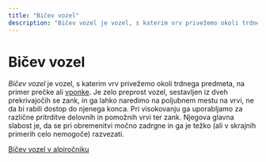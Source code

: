 ```yaml
---
title: "Bičev vozel"
description: "Bičev vozel je vozel, s katerim vrv privežemo okoli trdnega predmeta, na primer prečke ali vponke."
---
```


# Bičev vozel

_Bičev vozel_ je vozel, s katerim vrv privežemo okoli trdnega predmeta, na primer prečke ali [vponke](vponka). Je zelo preprost vozel, sestavljen iz dveh prekrivajočih se zank, in ga lahko naredimo na poljubnem mestu na vrvi, ne da bi rabili dostop do njenega konca. Pri visokovanju ga uporabljamo za različne pritrditve delovnih in pomožnih vrvi ter zank. Njegova glavna slabost je, da se pri obremenitvi močno zadrgne in ga je težko (ali v skrajnih primerih celo nemogoče) razvezati.

[Bičev vozel v alpiročniku](https://alpirocnik.rasica.org/wiki/Vrvi,_vozli_in_njihova_uporaba#Bi.C4.8Dev_vozel)
